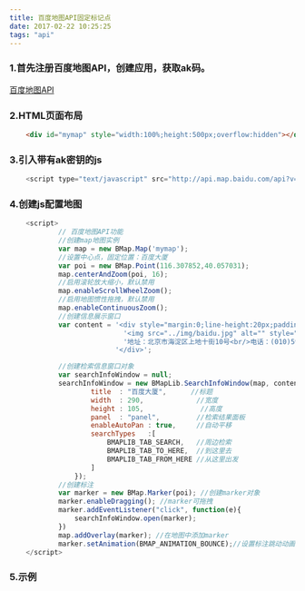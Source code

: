 ```yaml
---
title: 百度地图API固定标记点
date: 2017-02-22 10:25:25
tags: "api"
---
```

### 1.首先注册百度地图API，创建应用，获取ak码。
<a href="http://lbsyun.baidu.com/" title="百度地图API" target="_blank">百度地图API</a>
<!--more-->
### 2.HTML页面布局
```html
    <div id="mymap" style="width:100%;height:500px;overflow:hidden"></div>
```
### 3.引入带有ak密钥的js
```js
    <script type="text/javascript" src="http://api.map.baidu.com/api?v=2.0&ak=GjRyiHdbmru1jctFIodetnZQ"></script>
```
### 4.创建js配置地图
```js
    <script>
            // 百度地图API功能
            //创建map地图实例
            var map = new BMap.Map('mymap');
            //设置中心点，固定位置：百度大厦
            var poi = new BMap.Point(116.307852,40.057031);
            map.centerAndZoom(poi, 16);
            //启用滚轮放大缩小，默认禁用
            map.enableScrollWheelZoom();
            //启用地图惯性拖拽，默认禁用
            map.enableContinuousZoom();
            //创建信息展示窗口
            var content = '<div style="margin:0;line-height:20px;padding:2px;">' +
                            '<img src="../img/baidu.jpg" alt="" style="float:right;zoom:1;overflow:hidden;width:100px;height:100px;margin-left:3px;"/>' +
                            '地址：北京市海淀区上地十街10号<br/>电话：(010)59928888<br/>简介：百度大厦位于北京市海淀区西二旗地铁站附近，为百度公司综合研发及办公总部。' +
                          '</div>';

            //创建检索信息窗口对象
            var searchInfoWindow = null;
        	searchInfoWindow = new BMapLib.SearchInfoWindow(map, content, {
        			title  : "百度大厦",      //标题
        			width  : 290,             //宽度
        			height : 105,              //高度
        			panel  : "panel",         //检索结果面板
        			enableAutoPan : true,     //自动平移
        			searchTypes   :[
        				BMAPLIB_TAB_SEARCH,   //周边检索
        				BMAPLIB_TAB_TO_HERE,  //到这里去
        				BMAPLIB_TAB_FROM_HERE //从这里出发
        			]
        		});
        	//创建标注
            var marker = new BMap.Marker(poi); //创建marker对象
            marker.enableDragging(); //marker可拖拽
            marker.addEventListener("click", function(e){
        	    searchInfoWindow.open(marker);
            })
            map.addOverlay(marker); //在地图中添加marker
          	marker.setAnimation(BMAP_ANIMATION_BOUNCE);//设置标注跳动动画
    </script>
```
### 5.示例
<div id="mymap" style="width:100%;height:500px;overflow:hidden">
<script src="http://api.map.baidu.com/api?v=2.0&ak=GjRyiHdbmru1jctFIodetnZQ"></script>
<script>
            var map = new BMap.Map("mymap");
            			var point = new BMap.Point(113.936253,22.542715);
            			map.centerAndZoom(point, 17);
            		 	map.enableScrollWheelZoom();
            			map.enableContinuousZoom();
            			var marker = new BMap.Marker(point);
            			map.addOverlay(marker);
            			marker.setAnimation(BMAP_ANIMATION_BOUNCE);
            			var opts = {
            			  width : 200,     // 信息窗口宽度
            			  height: 50,     // 信息窗口高度
            			  title : "深圳市荔香公园" , // 信息窗口标题
            			}
            			var infoWindow = new BMap.InfoWindow("地址：深圳市南山区南光路与南头街交界处", opts);  // 创建信息窗口对象
            			marker.addEventListener("click",function(){
            				map.openInfoWindow(infoWindow,point);
            			})
    </script>
